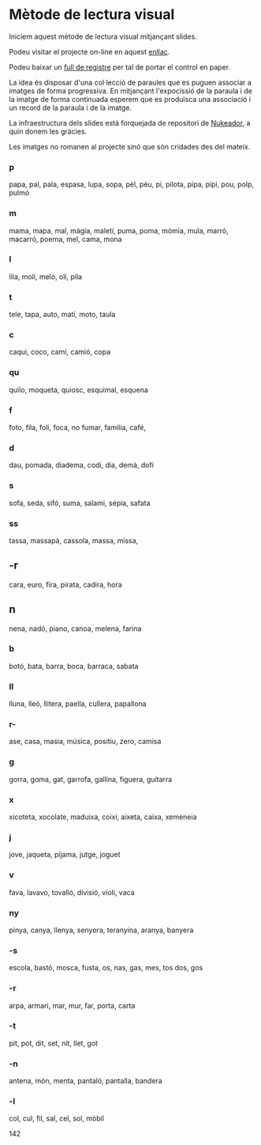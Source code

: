 # Mètode de lectura visual

Iniciem aquest mètode de lectura visual mitjançant slides.

Podeu visitar el projecte on-line en aquest [enllaç](http://inclusa.github.io/lectura/#slide1).

Podeu baixar un [full de registre](registre.pdf) per tal de portar el control en paper.

La idea és disposar d'una col·lecció de paraules que es puguen associar a imatges de forma progressiva. En mitjançant l'expocissió de la paraula i de la imatge de forma continuada esperem que es produïsca una associació i un record de la paraula i de la imatge.

La infraestructura dels slides està forquejada de repositori de [Nukeador](https://github.com/nukeador/b2g-slides), a quin donem les gràcies.

Les imatges no romanen al projecte sinó que són cridades des del mateix.

### p

papa, pal, pala, espasa, lupa, sopa, pèl, pèu, pi, pilota, pipa, pipi, pou, polp, pulmó

### m

mama, mapa, mal, màgia, maletí, puma, poma, mòmia, mula, marró, macarró, poema, mel, cama, mona

### l

lila, molí, meló, oli, pila

### t

tele, tapa, auto, matí, moto, taula

### c

caqui, coco, camí, camió, copa

### qu

quilo, moqueta, quiosc, esquimal, esquena

### f

foto, fila, foli, foca, no fumar, familia, café,

### d

dau, pomada, diadema, codi, dia, demà, dofí

### s

sofa, seda, sifó, suma, salami, sépia, safata

### ss

tassa, massapà, cassola, massa, missa,

## -r

cara, euro, fira, pirata, cadira, hora

## n

nena, nadó, piano, canoa, melena, farina

### b

botó, bata, barra, boca, barraca, sabata

### ll

lluna, lleó, llitera, paella, cullera, papallona

### r-

ase, casa, masia, música, positiu, zero, camisa

### g

gorra, goma, gat, garrofa, gallina, figuera, guitarra

### x

xicoteta, xocolate, maduixa, coixí, aixeta, caixa, xemeneia

### j

jove, jaqueta, pijama, jutge, joguet

### v

fava, lavavo, tovalló, divisió, violí, vaca

### ny

pinya, canya, llenya, senyora, teranyina, aranya, banyera

### -s

escola, bastó, mosca, fusta, os, nas, gas, mes, tos dos, gos

### -r

arpa, armari, mar, mur, far, porta, carta

### -t

pit, pot, dit, set, nit, llet, got

### -n

antena, món, menta, pantaló, pantalla, bandera

### -l

col, cul, fil, sal, cel, sol, mòbil

142

